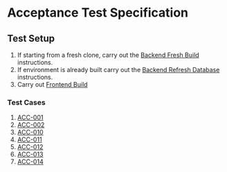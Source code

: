
# Acceptance Test Specification

## Test Setup

1. If starting from a fresh clone, carry out the [Backend Fresh Build](../build/backend.md) instructions.
1. If environment is already built carry out the [Backend Refresh Database](../build/backend.md) instructions.
1. Carry out [Frontend Build](../build/frontend.md)

### Test Cases

1. [ACC-001](./ACC-001.md)
1. [ACC-002](./ACC-002.md)
1. [ACC-010](./ACC-010.md)
1. [ACC-011](./ACC-011.md)
1. [ACC-012](./ACC-012.md)
1. [ACC-013](./ACC-013.md)
1. [ACC-014](./ACC-014.md)



